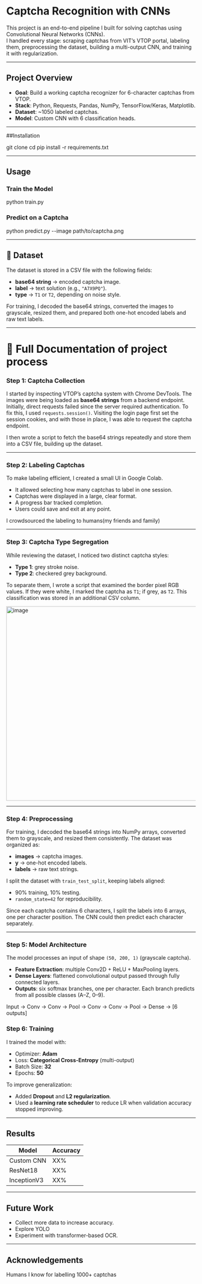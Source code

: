 # Captcha Recognition with CNNs

This project is an end-to-end pipeline I built for solving captchas using Convolutional Neural Networks (CNNs).  
I handled every stage: scraping captchas from VIT’s VTOP portal, labeling them, preprocessing the dataset, building a multi-output CNN, and training it with regularization.

---

## Project Overview
- **Goal**: Build a working captcha recognizer for 6-character captchas from VTOP.  
- **Stack**: Python, Requests, Pandas, NumPy, TensorFlow/Keras, Matplotlib.  
- **Dataset**: ~1050 labeled captchas.  
- **Model**: Custom CNN with 6 classification heads.  

---

##Installation

git clone <repo-link>
cd <repo>
pip install -r requirements.txt

---

## Usage

### Train the Model

python train.py

### Predict on a Captcha

python predict.py --image path/to/captcha.png

---

## 📂 Dataset

The dataset is stored in a CSV file with the following fields:

* **base64 string** → encoded captcha image.
* **label** → text solution (e.g., `"A7X9PQ"`).
* **type** → `T1` or `T2`, depending on noise style.

For training, I decoded the base64 strings, converted the images to grayscale, resized them, and prepared both one-hot encoded labels and raw text labels.

---

# 📖 Full Documentation of project process

### Step 1: Captcha Collection

I started by inspecting VTOP’s captcha system with Chrome DevTools. The images were being loaded as **base64 strings** from a backend endpoint.
Initially, direct requests failed since the server required authentication. To fix this, I used `requests.session()`. Visiting the login page first set the session cookies, and with those in place, I was able to request the captcha endpoint.

I then wrote a script to fetch the base64 strings repeatedly and store them into a CSV file, building up the dataset.

---

### Step 2: Labeling Captchas

To make labeling efficient, I created a small UI in Google Colab.

* It allowed selecting how many captchas to label in one session.
* Captchas were displayed in a large, clear format.
* A progress bar tracked completion.
* Users could save and exit at any point.

I crowdsourced the labeling to humans(my friends and family)

---

### Step 3: Captcha Type Segregation

While reviewing the dataset, I noticed two distinct captcha styles:

* **Type 1**: grey stroke noise.
* **Type 2**: checkered grey background.

To separate them, I wrote a script that examined the border pixel RGB values. If they were white, I marked the captcha as `T1`; if grey, as `T2`. This classification was stored in an additional CSV column.

<img width="1280" height="516" alt="image" src="https://github.com/user-attachments/assets/dc33250b-b008-48a8-aff3-2c80ed894620" />


---

### Step 4: Preprocessing

For training, I decoded the base64 strings into NumPy arrays, converted them to grayscale, and resized them consistently.
The dataset was organized as:

* **images** → captcha images.
* **y** → one-hot encoded labels.
* **labels** → raw text strings.

I split the dataset with `train_test_split`, keeping labels aligned:

* 90% training, 10% testing.
* `random_state=42` for reproducibility.

Since each captcha contains 6 characters, I split the labels into 6 arrays, one per character position. The CNN could then predict each character separately.

---

### Step 5: Model Architecture

The model processes an input of shape `(50, 200, 1)` (grayscale captcha).

* **Feature Extraction**: multiple Conv2D + ReLU + MaxPooling layers.
* **Dense Layers**: flattened convolutional output passed through fully connected layers.
* **Outputs**: six softmax branches, one per character. Each branch predicts from all possible classes (A–Z, 0–9).


Input → Conv → Conv → Pool → Conv → Conv → Pool → Dense → [6 outputs]


### Step 6: Training

I trained the model with:

* Optimizer: **Adam**
* Loss: **Categorical Cross-Entropy** (multi-output)
* Batch Size: **32**
* Epochs: **50**

To improve generalization:

* Added **Dropout** and **L2 regularization**.
* Used a **learning rate scheduler** to reduce LR when validation accuracy stopped improving.

---

## Results

| Model       | Accuracy |
| ----------- | -------- |
| Custom CNN  | XX%      |
| ResNet18    | XX%      |
| InceptionV3 | XX%      |

---

## Future Work

* Collect more data to increase accuracy.
* Explore YOLO 
* Experiment with transformer-based OCR.

---

## Acknowledgements
Humans I know for labelling 1000+ captchas

